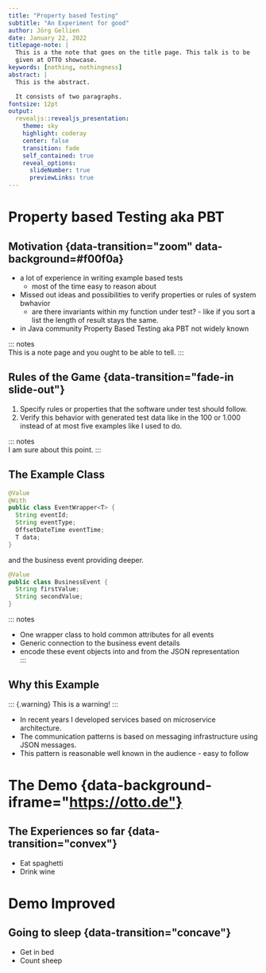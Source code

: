 ```yaml
---
title: "Property based Testing"
subtitle: "An Experiment for good"
author: Jörg Gellien
date: January 22, 2022
titlepage-note: |
  This is a the note that goes on the title page. This talk is to be 
  given at OTTO showcase.
keywords: [nothing, nothingness]
abstract: |
  This is the abstract.

  It consists of two paragraphs.
fontsize: 12pt
output:
  revealjs::revealjs_presentation:
    theme: sky
    highlight: coderay
    center: false
    transition: fade
    self_contained: true
    reveal_options:
      slideNumber: true
      previewLinks: true
---
```


# Property based Testing aka PBT

## Motivation {data-transition="zoom" data-background=#f00f0a}

- a lot of experience in writing example based tests
  * most of the time easy to reason about
- Missed out ideas and possibilities to verify properties or rules of system bwhavior
  - are there invariants within my function under test? - like if you sort a list the length of result stays the same.
- in Java community Property Based Testing aka PBT not widely known


::: notes  
This is a note page and you ought to be able to tell.
:::

## Rules of the Game {data-transition="fade-in slide-out"}

1. Specify rules or properties that the software under test should follow.
2. Verify this behavior with generated test data like in the 100 or 1.000 instead of at most five examples like I used to do.

::: notes  
I am sure about this point.
:::

## The Example Class  

```{.java .number-lines}
@Value
@With
public class EventWrapper<T> {
  String eventId;
  String eventType;
  OffsetDateTime eventTime;
  T data;
}
```

and the business event providing deeper.

```{.java .number-lines}
@Value
public class BusinessEvent {
  String firstValue;
  String secondValue;
}
```

::: notes  
* One wrapper class to hold common attributes for all events
* Generic connection to the business event details
* encode these event objects into and from the JSON representation  
:::

## Why this Example  

::: {.warning}
This is a warning!
:::

* In recent years I developed services based on microservice architecture.  
* The communication patterns is based on messaging infrastructure using JSON messages.  
* This pattern is reasonable well known in the audience - easy to follow

# The Demo {data-background-iframe="https://otto.de"}

## The Experiences so far  {data-transition="convex"}

- Eat spaghetti
- Drink wine

# Demo Improved  

## Going to sleep {data-transition="concave"}

- Get in bed
- Count sheep


